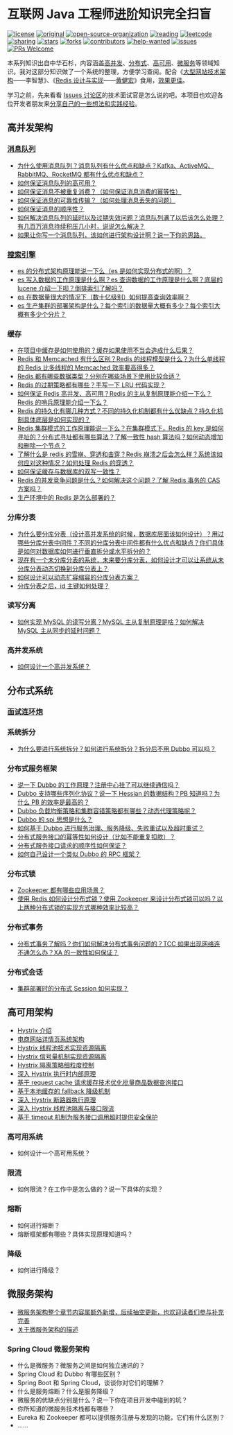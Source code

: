 # 互联网 Java 工程师[进阶](https://doocs.gitee.io/advanced-java/#/advanced)知识完全扫盲
[![license](https://badgen.net/badge/license/Attribution-ShareAlike%204.0%20International/green)](https://github.com/doocs/advanced-java/blob/master/LICENSE)
[![original](https://badgen.net/badge/original/%E4%B8%AD%E5%8D%8E%E7%9F%B3%E6%9D%89/orange)](https://github.com/doocs/advanced-java)
[![open-source-organization](https://badgen.net/badge/organization/join%20us/pink)](https://github.com/doocs/intro)
[![reading](https://badgen.net/badge/books/read%20together/cyan)](https://github.com/doocs/technical-books)
[![leetcode](https://badgen.net/badge/leetcode/coding%20together/cyan)](https://github.com/doocs/leetcode)
[![sharing](https://badgen.net/badge/readers/share%20together/cyan)](https://github.com/doocs/advanced-java/blob/masterdocs/from-readers/README.md)
[![stars](https://badgen.net/github/stars/doocs/advanced-java)](https://github.com/doocs/advanced-java/stargazers)
[![forks](https://badgen.net/github/forks/doocs/advanced-java)](https://github.com/doocs/advanced-java/network/members)
[![contributors](https://badgen.net/github/contributors/doocs/advanced-java)](https://github.com/doocs/advanced-java/tree/masterdocs/from-readers#contributors)
[![help-wanted](https://badgen.net/github/label-issues/doocs/advanced-java/help%20wanted/open)](https://github.com/doocs/advanced-java/labels/help%20wanted)
[![issues](https://badgen.net/github/open-issues/doocs/advanced-java)](https://github.com/doocs/advanced-java/issues)
[![PRs Welcome](https://badgen.net/badge/PRs/welcome/green)](http://makeapullrequest.com)

本系列知识出自中华石杉，内容涵盖[高并发](#高并发架构)、[分布式](#分布式系统)、[高可用](#高可用架构)、[微服务](#微服务架构)等领域知识。我对这部分知识做了一个系统的整理，方便学习查阅。配合《[大型网站技术架构](https://github.com/doocs/technical-books#architecture)——李智慧》、《[Redis 设计与实现](https://github.com/doocs/technical-books#database)——[黄健宏](https://github.com/huangz1990)》食用，[效果更佳](https://doocs.gitee.io/advanced-java/#/offer)。

学习之前，先来看看 [Issues 讨论区](https://github.com/doocs/advanced-java/issues/9#issue-394275038)的技术面试官是怎么说的吧。本项目也欢迎各位开发者朋友来[分享自己的一些想法和实践经验](docs/from-readers/README.md)。

## 高并发架构
### [消息队列](docs/high-concurrency/mq-interview.md)
- [为什么使用消息队列？消息队列有什么优点和缺点？Kafka、ActiveMQ、RabbitMQ、RocketMQ 都有什么优点和缺点？](docs/high-concurrency/why-mq.md)
- [如何保证消息队列的高可用？](docs/high-concurrency/how-to-ensure-high-availability-of-message-queues.md)
- [如何保证消息不被重复消费？（如何保证消息消费的幂等性）](docs/high-concurrency/how-to-ensure-that-messages-are-not-repeatedly-consumed.md)
- [如何保证消息的可靠性传输？（如何处理消息丢失的问题）](docs/high-concurrency/how-to-ensure-the-reliable-transmission-of-messages.md)
- [如何保证消息的顺序性？](docs/high-concurrency/how-to-ensure-the-order-of-messages.md)
- [如何解决消息队列的延时以及过期失效问题？消息队列满了以后该怎么处理？有几百万消息持续积压几小时，说说怎么解决？](docs/high-concurrency/mq-time-delay-and-expired-failure.md)
- [如果让你写一个消息队列，该如何进行架构设计啊？说一下你的思路。](docs/high-concurrency/mq-design.md)

### [搜索引擎](docs/high-concurrency/es-introduction.md)
- [es 的分布式架构原理能说一下么（es 是如何实现分布式的啊）？](docs/high-concurrency/es-architecture.md)
- [es 写入数据的工作原理是什么啊？es 查询数据的工作原理是什么啊？底层的 lucene 介绍一下呗？倒排索引了解吗？](docs/high-concurrency/es-write-query-search.md)
- [es 在数据量很大的情况下（数十亿级别）如何提高查询效率啊？](docs/high-concurrency/es-optimizing-query-performance.md)
- [es 生产集群的部署架构是什么？每个索引的数据量大概有多少？每个索引大概有多少个分片？](docs/high-concurrency/es-production-cluster.md)

### 缓存
- [在项目中缓存是如何使用的？缓存如果使用不当会造成什么后果？](docs/high-concurrency/why-cache.md)
- [Redis 和 Memcached 有什么区别？Redis 的线程模型是什么？为什么单线程的 Redis 比多线程的 Memcached 效率要高得多？](docs/high-concurrency/redis-single-thread-model.md)
- [Redis 都有哪些数据类型？分别在哪些场景下使用比较合适？](docs/high-concurrency/redis-data-types.md)
- [Redis 的过期策略都有哪些？手写一下 LRU 代码实现？](docs/high-concurrency/redis-expiration-policies-and-lru.md)
- [如何保证 Redis 高并发、高可用？Redis 的主从复制原理能介绍一下么？Redis 的哨兵原理能介绍一下么？](docs/high-concurrency/how-to-ensure-high-concurrency-and-high-availability-of-redis.md)
- [Redis 的持久化有哪几种方式？不同的持久化机制都有什么优缺点？持久化机制具体底层是如何实现的？](docs/high-concurrency/redis-persistence.md)
- [Redis 集群模式的工作原理能说一下么？在集群模式下，Redis 的 key 是如何寻址的？分布式寻址都有哪些算法？了解一致性 hash 算法吗？如何动态增加和删除一个节点？](docs/high-concurrency/redis-cluster.md)
- [了解什么是 redis 的雪崩、穿透和击穿？Redis 崩溃之后会怎么样？系统该如何应对这种情况？如何处理 Redis 的穿透？](docs/high-concurrency/redis-caching-avalanche-and-caching-penetration.md)
- [如何保证缓存与数据库的双写一致性？](docs/high-concurrency/redis-consistence.md)
- [Redis 的并发竞争问题是什么？如何解决这个问题？了解 Redis 事务的 CAS 方案吗？](docs/high-concurrency/redis-cas.md)
- [生产环境中的 Redis 是怎么部署的？](docs/high-concurrency/redis-production-environment.md)

### 分库分表
- [为什么要分库分表（设计高并发系统的时候，数据库层面该如何设计）？用过哪些分库分表中间件？不同的分库分表中间件都有什么优点和缺点？你们具体是如何对数据库如何进行垂直拆分或水平拆分的？](docs/high-concurrency/database-shard.md)
- [现在有一个未分库分表的系统，未来要分库分表，如何设计才可以让系统从未分库分表动态切换到分库分表上？](docs/high-concurrency/database-shard-method.md)
- [如何设计可以动态扩容缩容的分库分表方案？](docs/high-concurrency/database-shard-dynamic-expand.md)
- [分库分表之后，id 主键如何处理？](docs/high-concurrency/database-shard-global-id-generate.md)

### 读写分离
- [如何实现 MySQL 的读写分离？MySQL 主从复制原理是啥？如何解决 MySQL 主从同步的延时问题？](docs/high-concurrency/mysql-read-write-separation.md)

### 高并发系统
- [如何设计一个高并发系统？](docs/high-concurrency/high-concurrency-design.md)

## 分布式系统
### [面试连环炮](docs/distributed-system/distributed-system-interview.md)
### 系统拆分
- [为什么要进行系统拆分？如何进行系统拆分？拆分后不用 Dubbo 可以吗？](docs/distributed-system/why-dubbo.md)

### 分布式服务框架
- [说一下 Dubbo 的工作原理？注册中心挂了可以继续通信吗？](docs/distributed-system/dubbo-operating-principle.md)
- [Dubbo 支持哪些序列化协议？说一下 Hessian 的数据结构？PB 知道吗？为什么 PB 的效率是最高的？](docs/distributed-system/dubbo-serialization-protocol.md)
- [Dubbo 负载均衡策略和集群容错策略都有哪些？动态代理策略呢？](docs/distributed-system/dubbo-load-balancing.md)
- [Dubbo 的 spi 思想是什么？](docs/distributed-system/dubbo-spi.md)
- [如何基于 Dubbo 进行服务治理、服务降级、失败重试以及超时重试？](docs/distributed-system/dubbo-service-management.md)
- [分布式服务接口的幂等性如何设计（比如不能重复扣款）？](docs/distributed-system/distributed-system-idempotency.md)
- [分布式服务接口请求的顺序性如何保证？](docs/distributed-system/distributed-system-request-sequence.md)
- [如何自己设计一个类似 Dubbo 的 RPC 框架？](docs/distributed-system/dubbo-rpc-design.md)

### 分布式锁
- [Zookeeper 都有哪些应用场景？](docs/distributed-system/zookeeper-application-scenarios.md)
- [使用 Redis 如何设计分布式锁？使用 Zookeeper 来设计分布式锁可以吗？以上两种分布式锁的实现方式哪种效率比较高？](docs/distributed-system/distributed-lock-redis-vs-zookeeper.md)

### 分布式事务
- [分布式事务了解吗？你们如何解决分布式事务问题的？TCC 如果出现网络连不通怎么办？XA 的一致性如何保证？](docs/distributed-system/distributed-transaction.md)

### 分布式会话
- [集群部署时的分布式 Session 如何实现？](docs/distributed-system/distributed-session.md)

## 高可用架构
- [Hystrix 介绍](docs/high-availability/hystrix-introduction.md)
- [电商网站详情页系统架构](docs/high-availability/e-commerce-website-detail-page-architecture.md)
- [Hystrix 线程池技术实现资源隔离](docs/high-availability/hystrix-thread-pool-isolation.md)
- [Hystrix 信号量机制实现资源隔离](docs/high-availability/hystrix-semphore-isolation.md)
- [Hystrix 隔离策略细粒度控制](docs/high-availability/hystrix-execution-isolation.md)
- [深入 Hystrix 执行时内部原理](docs/high-availability/hystrix-process.md)
- [基于 request cache 请求缓存技术优化批量商品数据查询接口](docs/high-availability/hystrix-request-cache.md)
- [基于本地缓存的 fallback 降级机制](docs/high-availability/hystrix-fallback.md)
- [深入 Hystrix 断路器执行原理](docs/high-availability/hystrix-circuit-breaker.md)
- [深入 Hystrix 线程池隔离与接口限流](docs/high-availability/hystrix-thread-pool-current-limiting.md)
- [基于 timeout 机制为服务接口调用超时提供安全保护](docs/high-availability/hystrix-timeout.md)

### 高可用系统
- 如何设计一个高可用系统？

### 限流
- 如何限流？在工作中是怎么做的？说一下具体的实现？

### 熔断
- 如何进行熔断？
- 熔断框架都有哪些？具体实现原理知道吗？

### 降级
- 如何进行降级？

## 微服务架构
- [微服务架构整个章节内容属额外新增，后续抽空更新，也欢迎读者们参与补充完善](https://github.com/doocs/advanced-java)
- [关于微服务架构的描述](docs/micro-services/microservices-introduction.md)

### Spring Cloud 微服务架构
- 什么是微服务？微服务之间是如何独立通讯的？
- Spring Cloud 和 Dubbo 有哪些区别？
- Spring Boot 和 Spring Cloud，谈谈你对它们的理解？
- 什么是服务熔断？什么是服务降级？
- 微服务的优缺点分别是什么？说一下你在项目开发中碰到的坑？
- 你所知道的微服务技术栈都有哪些？
- Eureka 和 Zookeeper 都可以提供服务注册与发现的功能，它们有什么区别？
- ......